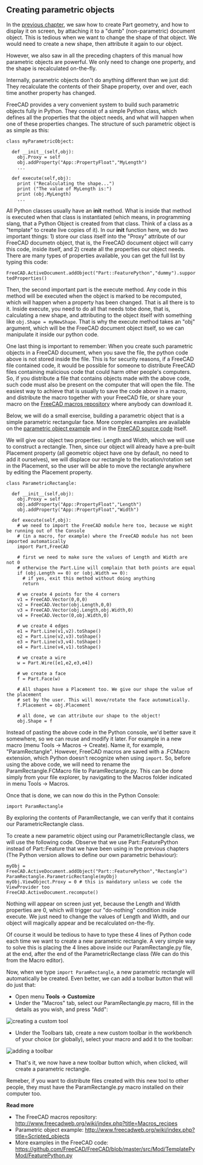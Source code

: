 ## Creating parametric objects

In the [previous chapter](creating_and_manipulating_geometry.md), we saw how to create Part geometry, and how to display it on screen, by attaching it to a "dumb" (non-parametric) document object. This is tedious when we want to change the shape of that object. We would need to create a new shape, then attribute it again to our object.

However, we also saw in all the preceding chapters of this manual how parametric objects are powerful. We only need to change one property, and the shape is recalculated on-the-fly.

Internally, parametric objects don't do anything different than we just did: They recalculate the contents of their Shape property, over and over, each time another property has changed.

FreeCAD provides a very convenient system to build such parametric objects fully in Python. They consist of a simple Python class, which defines all the properties that the object needs, and what will happen when one of these properties changes. The structure of such parametric object is as simple as this:

```
class myParametricObject:

  def __init__(self,obj):
    obj.Proxy = self
    obj.addProperty("App::PropertyFloat","MyLength")
    ...
        
  def execute(self,obj):
    print ("Recalculating the shape...")
    print ("The value of MyLength is:")
    print (obj.MyLength)
    ...
```

All Python classes usually have an __init__ method. What is inside that method is executed when that class is instantiated (which means, in programming slang, that a Python Object is created from that class. Think of a class as a "template" to create live copies of it). In our __init__ function here, we do two important things: 1) store our class itself into the "Proxy" attribute of our FreeCAD documetn object, that is, the FreeCAD document object will carry this code, inside itself, and 2) create all the properties our object needs. There are many types of properties available, you can get the full list by typing this code:

`FreeCAD.ActiveDocument.addObject("Part::FeaturePython","dummy").supportedProperties()`

Then, the second important part is the execute method. Any code in this method will be executed when the object is marked to be recomputed, which will happen when a property has been changed. That is all there is to it. Inside execute, you need to do all that needs tobe done, that is, calculating a new shape, and attributing to the object itself with something like `obj.Shape = myNewShape`. That is why the execute method takes an "obj" argument, which will be the FreeCAD document object itself, so we can manipulate it inside our python code.

One last thing is important to remember: When you create such parametric objects in a FreeCAD document, when you save the file, the python code above is not stored inside the file. This is for security reasons, if a FreeCAD file contained code, it would be possible for someone to distribute FreeCAD files containing malicious code that could harm other people's computers. So, if you distribute a file that contains objects made with the above code, such code must also be present on the computer that will open the file. The easiest way to achieve that is usually to save the code above in a macro, and distribute the macro together with your FreeCAD file, or share your macro on the [FreeCAD macros repository](http://www.freecadweb.org/wiki/index.php?title=Macros_recipes) where anybody can download it.

Below, we will do a small exercise, building a parametric object that is a simple parametric rectangular face. More complex examples are available on the [parametric object example](http://www.freecadweb.org/wiki/index.php?title=Scripted_objects) and in the [FreeCAD source code](https://github.com/FreeCAD/FreeCAD/blob/master/src/Mod/TemplatePyMod/FeaturePython.py) itself.

We will give our object two properties: Length and Width, which we will use to construct a rectangle. Then, since our object will already have a pre-built Placement property (all geometric object have one by default, no need to add it ourselves), we will displace our rectangle to the location/rotation set in the Placement, so the user will be able to move the rectangle anywhere by editing the Placement property.

```
class ParametricRectangle:

  def __init__(self,obj):
    obj.Proxy = self
    obj.addProperty("App::PropertyFloat","Length")
    obj.addProperty("App::PropertyFloat","Width")

  def execute(self,obj):
    # we need to import the FreeCAD module here too, because we might be running out of the Console
    # (in a macro, for example) where the FreeCAD module has not been imported automatically
    import Part,FreeCAD
    
    # first we need to make sure the values of Length and Width are not 0
    # otherwise the Part.Line will complain that both points are equal
    if (obj.Length == 0) or (obj.Width == 0):
      # if yes, exit this method without doing anything
      return
      
    # we create 4 points for the 4 corners
    v1 = FreeCAD.Vector(0,0,0)
    v2 = FreeCAD.Vector(obj.Length,0,0)
    v3 = FreeCAD.Vector(obj.Length,obj.Width,0)
    v4 = FreeCAD.Vector(0,obj.Width,0)
    
    # we create 4 edges
    e1 = Part.Line(v1,v2).toShape()
    e2 = Part.Line(v2,v3).toShape()
    e3 = Part.Line(v3,v4).toShape()
    e4 = Part.Line(v4,v1).toShape()
    
    # we create a wire
    w = Part.Wire([e1,e2,e3,e4])
    
    # we create a face
    f = Part.Face(w)
    
    # All shapes have a Placement too. We give our shape the value of the placement
    # set by the user. This will move/rotate the face automatically.
    f.Placement = obj.Placement
    
    # all done, we can attribute our shape to the object!
    obj.Shape = f
```

Instead of pasting the above code in the Python console, we'd better save it somewhere, so we can reuse and modify it later. For example in a new macro (menu Tools -> Macros -> Create). Name it, for example, "ParamRectangle". However, FreeCAD macros are saved with a .FCMacro extension, which Python doesn't recognize when using `import`. So, before using the above code, we will need to rename the ParamRectangle.FCMacro file to ParamRectangle.py. This can be done simply from your file explorer, by navigating to the Macros folder indicated in menu Tools -> Macros.

Once that is done, we can now do this in the Python Console:

`import ParamRectangle`

By exploring the contents of ParamRectangle, we can verify that it contains our ParametricRectangle class.

To create a new parametric object using our ParametricRectangle class, we will use the following code. Observe that we use Part::FeaturePython instead of Part::Feature that we have been using in the previous chapters (The Python version allows to define our own parametric behaviour):

```
myObj = FreeCAD.ActiveDocument.addObject("Part::FeaturePython","Rectangle")
ParamRectangle.ParametricRectangle(myObj)
myObj.ViewObject.Proxy = 0 # this is mandatory unless we code the ViewProvider too
FreeCAD.ActiveDocument.recompute()
```

Nothing will appear on screen just yet, because the Length and Width properties are 0, which will trigger our "do-nothing" condition inside execute. We just need to change the values of Length and Width, and our object will magically appear and be recalculated on-the-fly.

Of course it would be tedious to have to type these 4 lines of Python code each time we want to create a new parametric rectangle. A very simple way to solve this is placing the 4 lines above inside our ParamRectangle.py file, at the end, after the end of the ParametricRectange class (We can do this from the Macro editor).

Now, when we type `import ParamRectangle`, a new parametric rectangle will automatically be created.  Even better, we can add a toolbar button that will do just that:

* Open menu **Tools -> Customize**
* Under the "Macros" tab, select our ParamRectangle.py macro, fill in the details as you wish, and press "Add":
 
![creating a custom tool](http://www.freecadweb.org/wiki/images/5/57/Exercise_python_04.jpg)

* Under the Toolbars tab, create a new custom toolbar in the workbench of your choice (or globally), select your macro and add it to the toolbar:

![adding a toolbar](http://www.freecadweb.org/wiki/images/6/66/Exercise_python_05.jpg)

* That's it, we now have a new toolbar button which, when clicked, will create a parametric rectangle.

Remeber, if you want to distribute files created with this new tool to other people, they must have the ParamRectangle.py macro installed on their computer too.

**Read more**

* The FreeCAD macros repository: http://www.freecadweb.org/wiki/index.php?title=Macros_recipes
* Parametric object example: http://www.freecadweb.org/wiki/index.php?title=Scripted_objects
* More examples in the FreeCAD code: https://github.com/FreeCAD/FreeCAD/blob/master/src/Mod/TemplatePyMod/FeaturePython.py
